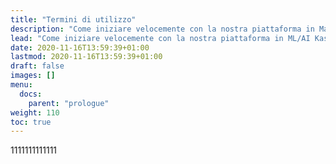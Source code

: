 ```yaml
---
title: "Termini di utilizzo"
description: "Come iniziare velocemente con la nostra piattaforma in Machine Learning Kaspian."
lead: "Come iniziare velocemente con la nostra piattaforma in ML/AI Kaspian"
date: 2020-11-16T13:59:39+01:00
lastmod: 2020-11-16T13:59:39+01:00
draft: false
images: []
menu:
  docs:
    parent: "prologue"
weight: 110
toc: true
---
```

1111111111111


